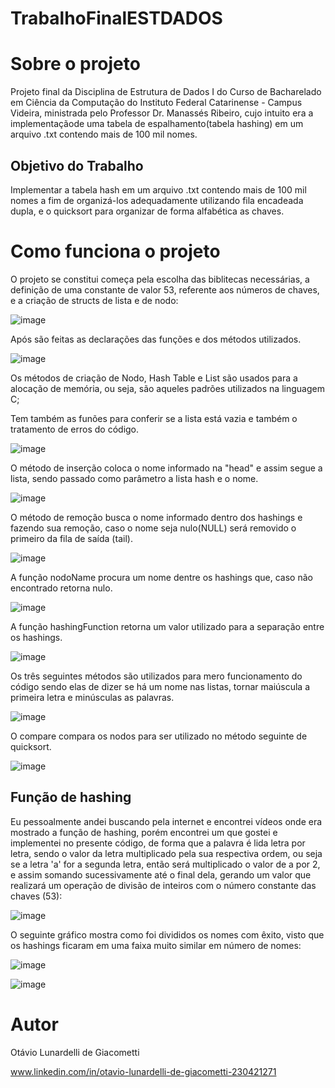 # TrabalhoFinalESTDADOS

# Sobre o projeto
Projeto final da Disciplina de Estrutura de Dados I do Curso de Bacharelado em Ciência da Computação do Instituto Federal Catarinense - Campus Videira, ministrada pelo Professor Dr. Manassés Ribeiro, cujo intuito era a implementaçãode uma tabela de espalhamento(tabela hashing) em um arquivo .txt contendo mais de 100 mil nomes.

## Objetivo do Trabalho
Implementar a tabela hash em um arquivo .txt contendo mais de 100 mil nomes a fim de organizá-los adequadamente utilizando fila encadeada dupla, e o quicksort para organizar de forma alfabética as chaves. 

# Como funciona o projeto
O projeto se constitui começa pela escolha das biblitecas necessárias, a definição de uma constante de valor 53, referente aos números de chaves, e a criação de structs de lista e de nodo:

![image](https://github.com/OtavioOLDG/TrabalhoFinalESTDADOS/assets/131627256/6c956267-a622-46a2-97e9-0a9bdda65ffa)

Após são feitas as declarações das funções e dos métodos utilizados. 

![image](https://github.com/OtavioOLDG/TrabalhoFinalESTDADOS/assets/131627256/63537efb-d7fd-4b50-9a08-7c98ba2e0774)

Os métodos de criação de Nodo, Hash Table e List são usados para a alocação de memória, ou seja, são aqueles padrões utilizados na linguagem C;

Tem também as funões para conferir se a lista está vazia e também o tratamento de erros do código.

![image](https://github.com/OtavioOLDG/TrabalhoFinalESTDADOS/assets/131627256/3ef8c2e7-7e6b-4872-a574-777fac93b605)

O método de inserção coloca o nome informado na "head" e assim segue a lista, sendo passado como parâmetro a lista hash e o nome.

![image](https://github.com/OtavioOLDG/TrabalhoFinalESTDADOS/assets/131627256/25587fbf-829b-49b5-94ed-ef583c149a87)

O método de remoção busca o nome informado dentro dos hashings e fazendo sua remoção, caso o nome seja nulo(NULL) será removido o primeiro da fila de saída (tail).

![image](https://github.com/OtavioOLDG/TrabalhoFinalESTDADOS/assets/131627256/9d21e921-33c1-4830-b1a9-55c9d0dcc2af)

A função nodoName procura um nome dentre os hashings que, caso não encontrado retorna nulo.

![image](https://github.com/OtavioOLDG/TrabalhoFinalESTDADOS/assets/131627256/c9f601d2-5216-4762-a4ba-72edc95e3e22)

A função hashingFunction retorna um valor utilizado para a separação entre os hashings.

![image](https://github.com/OtavioOLDG/TrabalhoFinalESTDADOS/assets/131627256/861e6c0a-b6d5-4e01-aeb3-e181a9ed7428)

Os três seguintes métodos são utilizados para mero funcionamento do código sendo elas de dizer se há um nome nas listas, tornar maiúscula a primeira letra e minúsculas as palavras.

![image](https://github.com/OtavioOLDG/TrabalhoFinalESTDADOS/assets/131627256/ca1a7e13-4676-49b0-aa74-0e902a69dc20)

O compare compara os nodos para ser utilizado no método seguinte de quicksort.

![image](https://github.com/OtavioOLDG/TrabalhoFinalESTDADOS/assets/131627256/b202dc8e-8f4a-49ec-9b09-637a41af5b7f)

## Função de hashing
Eu pessoalmente andei buscando pela internet e encontrei vídeos onde era mostrado a função de hashing, porém encontrei um que gostei e implementei no presente código, de forma que a palavra é lida letra por letra, sendo o valor da letra multiplicado pela sua respectiva ordem, ou seja se a letra 'a' for a segunda letra, então será multiplicado o valor de a por 2, e assim somando sucessivamente até o final dela, gerando um valor que realizará um operação de divisão de inteiros com o número constante das chaves (53):

![image](https://github.com/OtavioOLDG/TrabalhoFinalESTDADOS/assets/131627256/861e6c0a-b6d5-4e01-aeb3-e181a9ed7428)

O seguinte gráfico mostra como foi divididos os nomes com êxito, visto que os hashings ficaram em uma faixa muito similar em número de nomes:

![image](https://github.com/OtavioOLDG/TrabalhoFinalESTDADOS/assets/131627256/1b3a2111-47ce-493e-9167-682cf95cd183)

![image](https://github.com/OtavioOLDG/TrabalhoFinalESTDADOS/assets/131627256/26476ae1-3912-4f4f-bf74-b391e3a7ede9)










# Autor

Otávio Lunardelli de Giacometti

www.linkedin.com/in/otavio-lunardelli-de-giacometti-230421271
